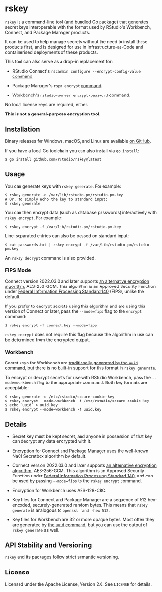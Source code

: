 # rskey

`rskey` is a command-line tool (and bundled Go package) that generates secret
keys interoperable with the format used by RStudio's Workbench, Connect, and
Package Manager products.

It can be used to help manage secrets without the need to install these products
first, and is designed for use in Infrastructure-as-Code and containerised
deployments of these products.

This tool can also serve as a drop-in replacement for:

* RStudio Connect's `rscadmin configure --encrypt-config-value`
  [command](https://docs.rstudio.com/connect/admin/appendix/cli/#rscadmin)

* Package Manager's `rspm encrypt`
  [command](https://docs.rstudio.com/rspm/admin/appendix/encryption/#rspm-encrypt).

* Workbench's `rstudio-server encrypt-password`
  [command](https://docs.rstudio.com/ide/server-pro/rstudio_server_cli/rstudio_server_cli.html#database).

No local license keys are required, either.

**This is not a general-purpose encryption tool.**

## Installation

Binary releases for Windows, macOS, and Linux are available [on
GitHub](https://github.com/rstudio/rskey/releases).

If you have a local Go toolchain you can also install via `go install`:

``` shell
$ go install github.com/rstudio/rskey@latest
```

## Usage

You can generate keys with `rskey generate`. For example:

``` shell
$ rskey generate -o /var/lib/rstudio-pm/rstudio-pm.key
# Or, to simply echo the key to standard input:
$ rskey generate
```

You can then encrypt data (such as database passwords) interactively with `rskey
encrypt`. For example:

``` shell
$ rskey encrypt -f /var/lib/rstudio-pm/rstudio-pm.key
```

Line-separated entries can also be passed on standard input:

``` shell
$ cat passwords.txt | rskey encrypt -f /var/lib/rstudio-pm/rstudio-pm.key
```

An `rskey decrypt` command is also provided.

### FIPS Mode

Connect version 2022.03.0 and later supports [an alternative encryption
algorithm](https://docs.rstudio.com/connect/news/#rstudio-connect-2022030),
AES-256-GCM. This algorithm is an Approved Security Function under [Federal
Information Processing Standard
140](https://csrc.nist.gov/publications/detail/fips/140/3/final) (FIPS), unlike
the default.

If you prefer to encrypt secrets using this algorithm and are using this version
of Connect or later, pass the `--mode=fips` flag to the `encrypt` command:

``` shell
$ rskey encrypt -f connect.key --mode=fips
```

`rskey decrypt` does not require this flag because the algorithm in use can be
determined from the encrypted output.

### Workbench

Secret keys for Workbench are [traditionally generated by the `uuid`
command](https://docs.rstudio.com/ide/server-pro/load_balancing/configuration.html#generating-a-key),
but there is no built-in support for this format in `rskey generate`.

To encrypt or decrypt secrets for use with RStudio Workbench, pass the
`--mode=workbench` flag to the appropriate command. Both key formats are
acceptable:

``` shell
$ rskey generate -o /etc/rstudio/secure-cookie-key
$ rskey encrypt --mode=workbench -f /etc/rstudio/secure-cookie-key
$ echo `uuid` > uuid.key
$ rskey encrypt --mode=workbench -f uuid.key
```

## Details

* Secret key must be kept secret, and anyone in possession of that key can
  decrypt any data encrypted with it.

* Encryption for Connect and Package Manager uses the well-known [NaCl Secretbox
  algorithm](https://pkg.go.dev/golang.org/x/crypto/nacl/secretbox) by default.

* Connect version 2022.03.0 and later supports [an alternative encryption
  algorithm](https://docs.rstudio.com/connect/news/#rstudio-connect-2022030),
  AES-256-GCM. This algorithm is an Approved Security Function under [Federal
  Information Processing Standard
  140](https://csrc.nist.gov/publications/detail/fips/140/3/final), and can be
  used by passing `--mode=fips` to the `rskey encrypt` command.

* Encryption for Workbench uses AES-128-CBC.

* Key files for Connect and Package Manager are a sequence of 512 hex-encoded,
  securely-generated random bytes. This means that `rskey generate` is analogous
  to `openssl rand -hex 512`.

* Key files for Workbench are 32 or more opaque bytes. Most often they are
  generated by [the `uuid`
  command](https://docs.rstudio.com/ide/server-pro/load_balancing/configuration.html#generating-a-key),
  but you can use the output of `rskey generate` as well.

## API Stability and Versioning

`rskey` and its packages follow strict semantic versioning.

## License

Licensed under the Apache License, Version 2.0. See `LICENSE` for details.
